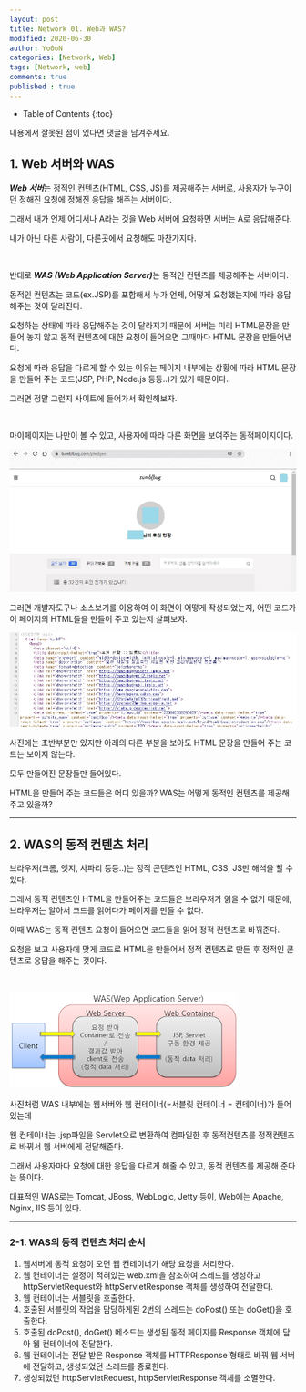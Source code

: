 ```yaml
---
layout: post
title: Network 01. Web과 WAS?
modified: 2020-06-30
author: Yo0oN
categories: [Network, Web]
tags: [Network, web]
comments: true
published : true
---
```


* Table of Contents
{:toc}

내용에서 잘못된 점이 있다면 댓글을 남겨주세요.

## 1. Web 서버와 WAS

<cite>**Web 서버**</cite>는 정적인 컨텐츠(HTML, CSS, JS)를 제공해주는 서버로, 사용자가 누구이던 정해진 요청에 정해진 응답을 해주는 서버이다.

그래서 내가 언제 어디서나 A라는 것을 Web 서버에 요청하면 서버는 A로 응답해준다.

내가 아닌 다른 사람이, 다른곳에서 요청해도 마찬가지다.

<br>

반대로 <cite>**WAS (Web Application Server)**</cite>는 동적인 컨텐츠를 제공해주는 서버이다.

동적인 컨텐츠는 코드(ex.JSP)를 포함해서 누가 언제, 어떻게 요청했는지에 따라 응답해주는 것이 달라진다.

요청하는 상태에 따라 응답해주는 것이 달라지기 때문에 서버는 미리 HTML문장을 만들어 놓지 않고 동적 컨텐츠에 대한 요청이 들어오면 그때마다 HTML 문장을 만들어낸다.

요청에 따라 응답을 다르게 할 수 있는 이유는 페이지 내부에는 상황에 따라 HTML 문장을 만들어 주는 코드(JSP, PHP, Node.js 등등..)가 있기 때문이다.

그러면 정말 그런지 사이트에 들어가서 확인해보자.

<br>

마이페이지는 나만이 볼 수 있고, 사용자에 따라 다른 화면을 보여주는 동적페이지이다.

![텀블벅](/images/posts/Network/01.webWAS/webwas01.jpg "텀블벅 마이페이지")

그러면 개발자도구나 소스보기를 이용하여 이 화면이 어떻게 작성되었는지, 어떤 코드가 이 페이지의 HTML들을 만들어 주고 있는지 살펴보자.

![텀블벅](/images/posts/Network/01.webWAS/webwas02.jpg "텀블벅 마이페이지2")

사진에는 초반부분만 있지만 아래의 다른 부분을 보아도 HTML 문장을 만들어 주는 코드는 보이지 않는다.

모두 만들어진 문장들만 들어있다.

HTML을 만들어 주는 코드들은 어디 있을까? WAS는 어떻게 동적인 컨텐츠를 제공해주고 있을까?

<hr>

## 2. WAS의 동적 컨텐츠 처리

브라우저(크롬, 엣지, 사파리 등등..)는 정적 콘텐츠인 HTML, CSS, JS만 해석을 할 수 있다.

그래서 동적 컨텐츠인 HTML을 만들어주는 코드들은 브라우저가 읽을 수 없기 때문에, 브라우저는 알아서 코드를 읽어다가 페이지를 만들 수 없다.

이때 WAS는 동적 컨텐츠 요청이 들어오면 코드들을 읽어 정적 컨텐츠로 바꿔준다.

요청을 보고 사용자에 맞게 코드로 HTML을 만들어서 정적 컨텐츠로 만든 후 정적인 콘텐츠로 응답을 해주는 것이다.

<br>

![WAS](/images/posts/Network/01.webWAS/webwas03.png "WAS 구조")

사진처럼 WAS 내부에는 웹서버와 웹 컨테이너(=서블릿 컨테이너 = 컨테이너)가 들어있는데

웹 컨테이너는 .jsp파일을 Servlet으로 변환하여 컴파일한 후 동적컨텐츠를 정적컨텐츠로 바꿔서 웹 서버에게 전달해준다.

그래서 사용자마다 요청에 대한 응답을 다르게 해줄 수 있고, 동적 컨텐츠를 제공해 준다는 뜻이다.

대표적인 WAS로는 Tomcat, JBoss, WebLogic, Jetty 등이, Web에는 Apache, Nginx, IIS 등이 있다.

<hr>

### 2-1. WAS의 동적 컨텐츠 처리 순서

1. 웹서버에 동적 요청이 오면 웹 컨테이너가 해당 요청을 처리한다.
2. 웹 컨테이너는 설정이 적혀있는 web.xml을 참조하여 스레드를 생성하고 httpServletRequest와 httpServletResponse 객체를 생성하여 전달한다.
3. 웹 컨테이너는 서블릿을 호출한다.
4. 호출된 서블릿의 작업을 담당하게된 2번의 스레드는 doPost() 또는 doGet()을 호출한다.
5. 호출된 doPost(), doGet() 메소드는 생성된 동적 페이지를 Response 객체에 담아 웹 컨테이너에 전달한다.
6. 웹 컨테이너는 전달 받은 Response 객체를 HTTPResponse 형태로 바꿔 웹 서버에 전달하고, 생성되었던 스레드를 종료한다.
7. 생성되었던 httpServletRequest, httpServletResponse 객체를 소멸한다.


